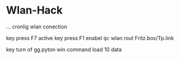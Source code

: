 # Wlan-Hack
…
cronlig wlan conection

key press F7 active
key press F1 enabel
ip: wlan rout Fritz.box/Tp.link

key turn of 
gg.pyton win command load 10 data
